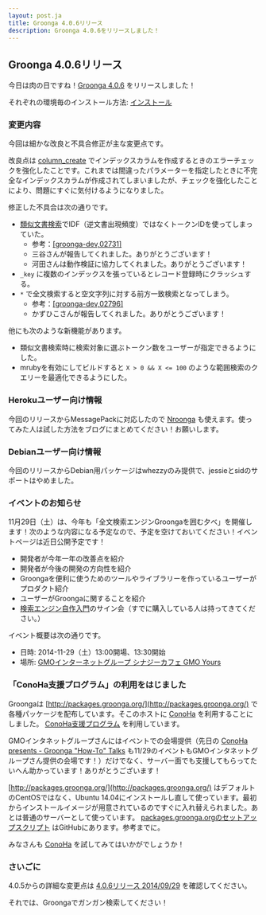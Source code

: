 ```yaml
---
layout: post.ja
title: Groonga 4.0.6リリース
description: Groonga 4.0.6をリリースしました！
---
```


## Groonga 4.0.6リリース

今日は肉の日ですね！[Groonga 4.0.6](/ja/docs/news.html#release-4-0-6) をリリースしました！

それぞれの環境毎のインストール方法: [インストール](/ja/docs/install.html)

### 変更内容

今回は細かな改良と不具合修正が主な変更点です。

改良点は [column_create](/ja/docs/reference/commands/column_create.html) でインデックスカラムを作成するときのエラーチェックを強化したことです。これまでは間違ったパラメーターを指定したときに不完全なインデックスカラムが作成されてしまいましたが、チェックを強化したことにより、問題にすぐに気付けるようになりました。

修正した不具合は次の通りです。

  * [類似文書検索](/ja/docs/reference/grn_expr/script_syntax.html#similar-search)でIDF（逆文書出現頻度）ではなくトークンIDを使ってしまっていた。
    * 参考：[\[groonga-dev,02731\]](http://sourceforge.jp/projects/groonga/lists/archive/dev/2014-September/002733.html)
    * 三谷さんが報告してくれました。ありがとうございます！
    * 河田さんは動作検証に協力してくれました。ありがとうございます！
  * `_key` に複数のインデックスを張っているとレコード登録時にクラッシュする。
  * `*` で全文検索すると空文字列に対する前方一致検索となってしまう。
    * 参考：[\[groonga-dev,02796\]](http://sourceforge.jp/projects/groonga/lists/archive/dev/2014-September/002796.html)
    * かずひこさんが報告してくれました。ありがとうございます！

他にも次のような新機能があります。

  * 類似文書検索時に検索対象に選ぶトークン数をユーザーが指定できるようにした。
  * mrubyを有効にしてビルドすると `X > 0 && X <= 100` のような範囲検索のクエリーを最適化できるようにした。

### Herokuユーザー向け情報

今回のリリースからMessagePackに対応したので [Nroonga](http://nroonga.github.io/) も使えます。使ってみた人は試した方法をブログにまとめてください！お願いします。

### Debianユーザー向け情報

今回のリリースからDebian用パッケージはwhezzyのみ提供で、jessieとsidのサポートはやめました。

### イベントのお知らせ

11月29日（土）は、今年も「全文検索エンジンGroongaを囲む夕べ」を開催します！次のような内容になる予定なので、予定を空けておいてください！イベントページは近日公開予定です！

  * 開発者が今年一年の改善点を紹介
  * 開発者が今後の開発の方向性を紹介
  * Groongaを便利に使うためのツールやライブラリーを作っているユーザーがプロダクト紹介
  * ユーザーがGroongaに関することを紹介
  * [検索エンジン自作入門](http://gihyo.jp/book/2014/978-4-7741-6753-4)のサイン会（すでに購入している人は持ってきてください。）

イベント概要は次の通りです。

  * 日時: 2014-11-29（土）13:00開場、13:30開始
  * 場所: [GMOインターネットグループ シナジーカフェ GMO Yours](http://www.conoha.jp/community/access)

### 「ConoHa支援プログラム」の利用をはじました

Groongaは [http://packages.groonga.org/](http://packages.groonga.org/) で各種パッケージを配布しています。そこのホストに [ConoHa](https://www.conoha.jp/) を利用することにしました。 [ConoHa支援プログラム](https://www.conoha.jp/community) を利用しています。

GMOインタネットグループさんにはイベントでの会場提供（先日の [ConoHa presents - Groonga "How-To" Talks](http://groonga.doorkeeper.jp/events/12676) も11/29のイベントもGMOインタネットグループさん提供の会場です！）だけでなく、サーバー面でも支援してもらってたいへん助かっています！ありがとうございます！

[http://packages.groonga.org/](http://packages.groonga.org/) はデフォルトのCentOSではなく、Ubuntu 14.04にインストールし直して使っています。最初からインストールイメージが用意されているのですぐに入れ替えられました。あとは普通のサーバーとして使っています。 [packages.groonga.orgのセットアップスクリプト](https://github.com/groonga/packages.groonga.org) はGitHubにあります。参考までに。

みなさんも [ConoHa](https://www.conoha.jp/) を試してみてはいかがでしょうか！

### さいごに

4.0.5からの詳細な変更点は [4.0.6リリース 2014/09/29](/ja/docs/news.html#release-4-0-6) を確認してください。

それでは、Groongaでガンガン検索してください！
